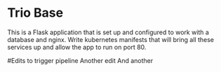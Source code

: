 # Trio Base

This is a Flask application that is set up and configured to work with a database and nginx. Write kubernetes manifests that will bring all these services up and allow the app to run on port 80.

#Edits to trigger pipeline
Another edit
And another